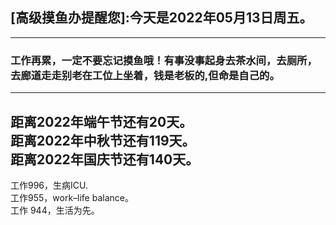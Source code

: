 ## [高级摸鱼办提醒您]:今天是2022年05月13日周五。
---
### 工作再累，一定不要忘记摸鱼哦！有事没事起身去茶水间，去厕所，去廊道走走别老在工位上坐着，钱是老板的,但命是自己的。
---
距离2022年端午节还有20天。  
距离2022年中秋节还有119天。  
距离2022年国庆节还有140天。  
---
工作996，生病ICU.  
工作955，work–life balance。  
工作 944，生活为先。